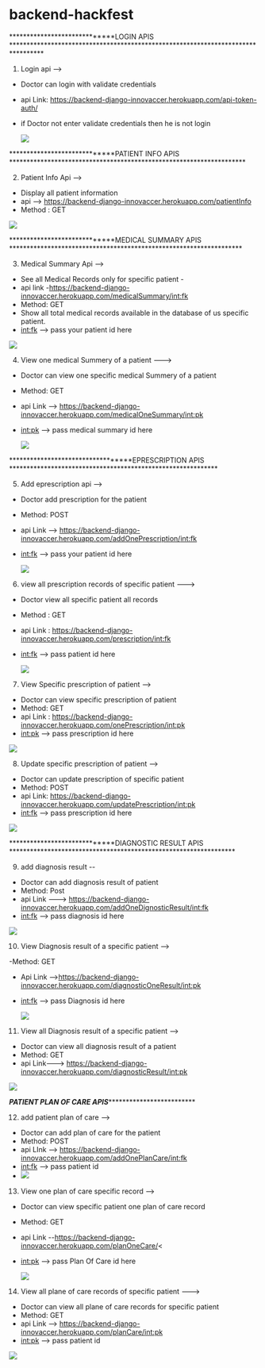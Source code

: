 # backend-hackfest

*****************************LOGIN APIS *********************************************************************************
1) Login api -->

 - Doctor can login with validate credentials
 - api Link: https://backend-django-innovaccer.herokuapp.com/api-token-auth/
 - if Doctor not enter validate credentials then he is not login 
 
   <img src="Image/loginToken.png">
 
*****************************PATIENT INFO APIS ********************************************************************

2) Patient Info Api -->

  - Display all  patient information 
  - api --> https://backend-django-innovaccer.herokuapp.com/patientInfo
  - Method :  GET

  <img src="Image/patientInfo.png">
  
 *****************************MEDICAL SUMMARY APIS *******************************************************************
 
3) Medical Summary Api -->

 - See all Medical Records only for specific patient -
 - api link -https://backend-django-innovaccer.herokuapp.com/medicalSummary/<int:fk>
 - Method: GET
- Show all total medical records available in the database of us specific patient.
- <int:fk> --> pass your patient id here

 <img src="Image/medicalSummary.png">

4) View one medical Summery of a patient --->

 - Doctor can view one specific medical Summery of a patient
 - Method: GET
 - api Link --> https://backend-django-innovaccer.herokuapp.com/medicalOneSummary/<int:pk>
 - <int:pk> --> pass medical summary id here
 
   <img src="Image/medicalOneSummary.png">

**********************************EPRESCRIPTION APIS  ************************************************************

5) Add eprescription api -->

 - Doctor add prescription for the patient 
 - Method: POST
 - api Link -->  https://backend-django-innovaccer.herokuapp.com/addOnePrescription/<int:fk>
 - <int:fk> --> pass your patient id here

   <img src="Image/addOnePrescription.png">


6) view all prescription records of specific patient --->

- Doctor view all specific patient all records
- Method : GET
- api Link : https://backend-django-innovaccer.herokuapp.com/prescription/<int:fk>
- <int:fk> --> pass patient id here

  <img src="Image/viewAllPrescription.png">


7) View Specific prescription of patient -->

- Doctor can view specific prescription of patient
- Method: GET
- api Link :  https://backend-django-innovaccer.herokuapp.com/onePrescription/<int:pk>
- <int:pk> --> pass prescription id here

 <img src="Image/oneprescription.png">

8) Update specific prescription of patient -->

- Doctor can update prescription of specific patient
- Method: POST
- api Link: https://backend-django-innovaccer.herokuapp.com/updatePrescription/<int:pk>
- <int:fk> --> pass prescription id here

<img src="Image/updatePrescription.png">

*****************************DIAGNOSTIC RESULT APIS *****************************************************************

9) add  diagnosis result --

- Doctor can add diagnosis result of patient
- Method: Post
- api Link ---> https://backend-django-innovaccer.herokuapp.com/addOneDignosticResult/<int:fk>
- <int:fk> --> pass diagnosis id here

 <img src="Image/addOneDiagnosticResult.png">

10) View Diagnosis result of a specific patient -->

  -Method: GET
  - Api Link -->https://backend-django-innovaccer.herokuapp.com/diagnosticOneResult/<int:pk>
 - <int:fk> --> pass Diagnosis id here
 
   <img src="Image/dignosisOne.png">
 
 11) View all Diagnosis result of a specific patient -->
 
 - Doctor can view all diagnosis result of a patient
 - Method: GET
 - api Link---> https://backend-django-innovaccer.herokuapp.com/diagnosticResult/<int:pk>
 
  <img src="Image/allDiagnosis.png">
  
 
 *********************************PATIENT PLAN OF CARE APIS**********************************************************
 
 12) add patient plan of care --> 
 
 - Doctor can add plan of care for the patient
 - Method: POST
 - api LInk -->  https://backend-django-innovaccer.herokuapp.com/addOnePlanCare/<int:fk>
 - <int:fk> --> pass patient id 
 - 
   <img src="Image/addOnePlanCare.png">

 13) View one plan of care specific record -->

 - Doctor can view specific patient one plan of care record
 - Method: GET
 - api Link --https://backend-django-innovaccer.herokuapp.com/planOneCare/<
 - <int:pk> --> pass Plan Of Care id here 
 
   <img src="Image/planOneCare.png">
 
 14) View all plane of care records of specific patient --->
 
 - Doctor can view all plane of care records for specific patient 
 - Method: GET
 - api Link -->  https://backend-django-innovaccer.herokuapp.com/planCare/<int:pk>
 - <int:pk> --> pass patient id 

 <img src="Image/allplaneOfCare.png">
 

  
  
